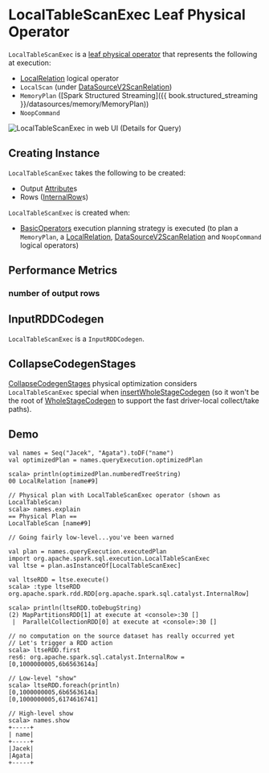 # LocalTableScanExec Leaf Physical Operator

`LocalTableScanExec` is a [leaf physical operator](SparkPlan.md#LeafExecNode) that represents the following at execution:

* [LocalRelation](../logical-operators/LocalRelation.md) logical operator
* `LocalScan` (under [DataSourceV2ScanRelation](../logical-operators/DataSourceV2ScanRelation.md))
* `MemoryPlan` ([Spark Structured Streaming]({{ book.structured_streaming }}/datasources/memory/MemoryPlan))
* `NoopCommand`

![LocalTableScanExec in web UI (Details for Query)](../images/spark-sql-LocalTableScanExec-webui-query-details.png)

## Creating Instance

`LocalTableScanExec` takes the following to be created:

* <span id="output"> Output [Attribute](../expressions/Attribute.md)s
* <span id="rows"> Rows ([InternalRow](../InternalRow.md)s)

`LocalTableScanExec` is created when:

* [BasicOperators](../execution-planning-strategies/BasicOperators.md) execution planning strategy is executed (to plan a `MemoryPlan`, a [LocalRelation](../logical-operators/LocalRelation.md), [DataSourceV2ScanRelation](../logical-operators/DataSourceV2ScanRelation.md) and `NoopCommand` logical operators)

## Performance Metrics

### <span id="numOutputRows"> number of output rows

## <span id="InputRDDCodegen"> InputRDDCodegen

`LocalTableScanExec` is a `InputRDDCodegen`.

## <span id="CollapseCodegenStages"> CollapseCodegenStages

[CollapseCodegenStages](../physical-optimizations/CollapseCodegenStages.md) physical optimization considers `LocalTableScanExec` special when [insertWholeStageCodegen](../physical-optimizations/CollapseCodegenStages.md#insertWholeStageCodegen) (so it won't be the root of [WholeStageCodegen](../whole-stage-code-generation/index.md) to support the fast driver-local collect/take paths).

## Demo

```text
val names = Seq("Jacek", "Agata").toDF("name")
val optimizedPlan = names.queryExecution.optimizedPlan

scala> println(optimizedPlan.numberedTreeString)
00 LocalRelation [name#9]

// Physical plan with LocalTableScanExec operator (shown as LocalTableScan)
scala> names.explain
== Physical Plan ==
LocalTableScan [name#9]

// Going fairly low-level...you've been warned

val plan = names.queryExecution.executedPlan
import org.apache.spark.sql.execution.LocalTableScanExec
val ltse = plan.asInstanceOf[LocalTableScanExec]

val ltseRDD = ltse.execute()
scala> :type ltseRDD
org.apache.spark.rdd.RDD[org.apache.spark.sql.catalyst.InternalRow]

scala> println(ltseRDD.toDebugString)
(2) MapPartitionsRDD[1] at execute at <console>:30 []
 |  ParallelCollectionRDD[0] at execute at <console>:30 []

// no computation on the source dataset has really occurred yet
// Let's trigger a RDD action
scala> ltseRDD.first
res6: org.apache.spark.sql.catalyst.InternalRow = [0,1000000005,6b6563614a]

// Low-level "show"
scala> ltseRDD.foreach(println)
[0,1000000005,6b6563614a]
[0,1000000005,6174616741]

// High-level show
scala> names.show
+-----+
| name|
+-----+
|Jacek|
|Agata|
+-----+
```
